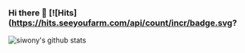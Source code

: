 ### Hi there 👋 [![Hits](https://hits.seeyoufarm.com/api/count/incr/badge.svg?

<!--
**siwony/siwony** is a ✨ _special_ ✨ repository because its `README.md` (this file) appears on your GitHub profile.

Here are some ideas to get you started:

- 🔭 I’m currently working on ...
- 🌱 I’m currently learning ...
- 👯 I’m looking to collaborate on ...
- 🤔 I’m looking for help with ...
- 💬 Ask me about ...
- 📫 How to reach me: ...
- 😄 Pronouns: ...
- ⚡ Fun fact: ...
-->
![siwony's github stats](https://github-readme-stats.vercel.app/api?username=siwony&show_icons=true)
